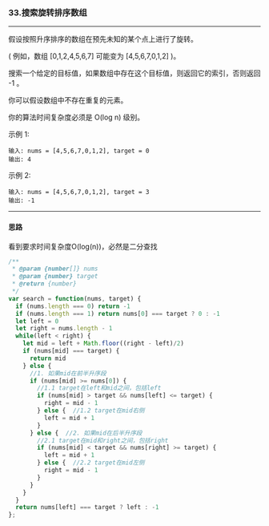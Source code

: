 ### 33.搜索旋转排序数组

---


假设按照升序排序的数组在预先未知的某个点上进行了旋转。

( 例如，数组 [0,1,2,4,5,6,7] 可能变为 [4,5,6,7,0,1,2] )。

搜索一个给定的目标值，如果数组中存在这个目标值，则返回它的索引，否则返回 -1 。

你可以假设数组中不存在重复的元素。

你的算法时间复杂度必须是 O(log n) 级别。

示例 1:
```
输入: nums = [4,5,6,7,0,1,2], target = 0
输出: 4
```
示例 2:
```
输入: nums = [4,5,6,7,0,1,2], target = 3
输出: -1
```
---

#### 思路

看到要求时间复杂度O(log(n))，必然是二分查找

``` js
/**
 * @param {number[]} nums
 * @param {number} target
 * @return {number}
 */
var search = function(nums, target) {
  if (nums.length === 0) return -1
  if (nums.length === 1) return nums[0] === target ? 0 : -1
  let left = 0
  let right = nums.length - 1
  while(left < right) {
    let mid = left + Math.floor((right - left)/2)
    if (nums[mid] === target) {
      return mid
    } else {
      //1. 如果mid在前半升序段
      if (nums[mid] >= nums[0]) {
        //1.1 target在left和mid之间，包括left
        if (nums[mid] > target && nums[left] <= target) {
          right = mid - 1
        } else {  //1.2 target在mid右侧
          left = mid + 1
        }
      } else {  //2. 如果mid在后半升序段
        //2.1 target在mid和right之间，包括right
        if (nums[mid] < target && nums[right] >= target) {
          left = mid + 1
        } else {  //2.2 target在mid左侧
          right = mid - 1
        }
      }
    }
  }
  return nums[left] === target ? left : -1
};
```
